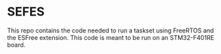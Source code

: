 # SEFES
This repo contains the code needed to run a taskset using FreeRTOS and the ESFree extension.
This code is meant to be run on an STM32-F401RE board.
